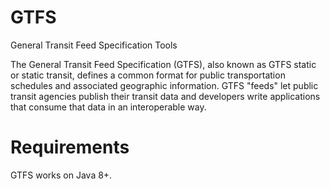 # GTFS
General Transit Feed Specification Tools

The General Transit Feed Specification (GTFS), also known as GTFS static or static transit, defines a common format for public transportation schedules and associated geographic information. GTFS "feeds" let public transit agencies publish their transit data and developers write applications that consume that data in an interoperable way.

# Requirements
GTFS works on Java 8+.
